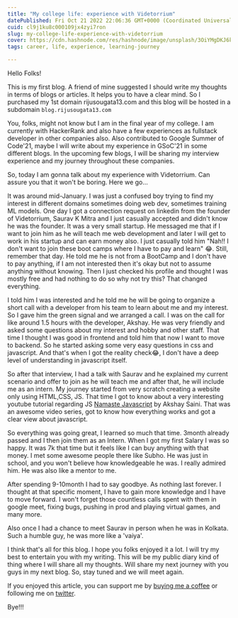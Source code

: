 ```yaml
---
title: "My college life: experience with Videtorrium"
datePublished: Fri Oct 21 2022 22:06:36 GMT+0000 (Coordinated Universal Time)
cuid: cl9j1ku8c000109jx4zyi7ron
slug: my-college-life-experience-with-videtorrium
cover: https://cdn.hashnode.com/res/hashnode/image/unsplash/3OiYMgDKJ6k/upload/v1666389254220/Nflqt7pTM.jpeg
tags: career, life, experience, learning-journey

---
```


Hello Folks!

This is my first blog. A friend of mine suggested I should write my thoughts in terms of blogs or articles. It helps you to have a clear mind. So I purchased my 1st domain rijusougata13.com and this blog will be hosted in a subdomain `blog.rijusougata13.com`

You, folks, might not know but I am in the final year of my college. I am currently with HackerRank and also have a few experiences as fullstack developer in other companies also. Also contributed to Google Summer of Code'21, maybe I will write about my experience in GSoC'21 in some different blogs. In the upcoming few blogs, I will be sharing my interview experience and my journey throughout these companies.

So, today I am gonna talk about my experience with Videtorrium. Can assure you that it won't be boring. Here we go...

It was around mid-January. I was just a confused boy trying to find my interest in different domains sometimes doing web dev, sometimes training ML models. One day I got a connection request on linkedin from the founder of Videtorrium, Saurav K Mitra and I just casually accepted and didn't know he was the founder. It was a very small startup. He messaged me that if I want to join him as he will teach me web development and later I will get to work in his startup and can earn money also. I just casually told him "Nah!! I don't want to join these boot camps where I have to pay and learn" 😂. Still, remember that day. He told me he is not from a BootCamp and I don't have to pay anything, if I am not interested then it's okay but not to assume anything without knowing. Then I just checked his profile and thought I was mostly free and had nothing to do so why not try this? That changed everything.

I told him I was interested and he told me he will be going to organize a short call with a developer from his team to learn about me and my interest. So I gave him the green signal and we arranged a call. I was on the call for like around 1.5 hours with the developer, Akshay. He was very friendly and asked some questions about my interest and hobby and other staff. That time I thought I was good in frontend and told him that now I want to move to backend. So he started asking some very easy questions in css and javascript. And that's when I got the reality check😂, I don't have a deep level of understanding in javascript itself.

So after that interview, I had a talk with Saurav and he explained my current scenario and offer to join as he will teach me and after that, he will include me as an intern. My journey started from very scratch creating a website only using HTML,CSS, JS. That time I got to know about a very interesting youtube tutorial regarding JS [Namaste Javascript](https://www.youtube.com/watch?v=pN6jk0uUrD8&list=PLlasXeu85E9cQ32gLCvAvr9vNaUccPVNP) by Akshay Saini. That was an awesome video series, got to know how everything works and got a clear view about javascript.

So everything was going great, I learned so much that time. 3month already passed and I then join them as an Intern. When I got my first Salary I was so happy. It was 7k that time but it feels like I can buy anything with that money. I met some awesome people there like Subho. He was just in school, and you won't believe how knowledgeable he was. I really admired him. He was also like a mentor to me.

After spending 9-10month I had to say goodbye. As nothing last forever. I thought at that specific moment, I have to gain more knowledge and I have to move forward. I won't forget those countless calls spent with them in google meet, fixing bugs, pushing in prod and playing virtual games, and many more.

Also once I had a chance to meet Saurav in person when he was in Kolkata. Such a humble guy, he was more like a 'vaiya'.

I think that's all for this blog. I hope you folks enjoyed it a lot. I will try my best to entertain you with my writing. This will be my public diary kind of thing where I will share all my thoughts. Will share my next journey with you guys in my next blog. So, stay tuned and we will meet again.

If you enjoyed this article, you can support me by [buying me a coffee](https://www.buymeacoffee.com/rijusougata13) or following me on [twitter](https://twitter.com/rijusougata13).

Bye!!!